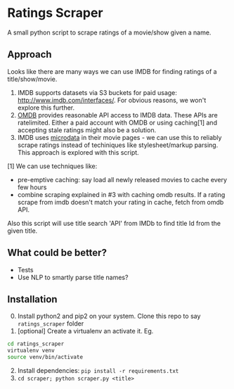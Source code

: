 # Ratings Scraper

A small python script to scrape ratings of a movie/show given a name.

## Approach

Looks like there are many ways we can use IMDB for finding ratings of a title/show/movie.

1. IMDB supports datasets via S3 buckets for paid usage: http://www.imdb.com/interfaces/. For obvious reasons, we won't explore this further.
1. [OMDB](http://www.omdbapi.com/) provides reasonable API access to IMDB data. These APIs are ratelimited. Either a paid account with OMDB or using caching[1] and accepting stale ratings might also be a solution. 
1. IMDB uses [microdata](http://schema.org/AggregateRating) in their movie pages - we can use this to reliably scrape ratings instead of techiniques like stylesheet/markup parsing. This approach is explored with this script.

[1] We can use techniques like:
* pre-emptive caching: say load all newly released movies to cache every few hours 
* combine scraping explained in #3 with caching omdb results. If a rating scrape from imdb doesn't match your rating in cache, fetch from omdb API.

Also this script will use title search 'API' from IMDb to find title Id from the given title.

## What could be better?

* Tests
* Use NLP to smartly parse title names?


## Installation

0. Install python2 and pip2 on your system. Clone this repo to say `ratings_scraper` folder
2. [optional] Create a virtualenv an activate it. Eg. 
```bash
cd ratings_scraper
virtualenv venv
source venv/bin/activate
```
2. Install dependencies: `pip install -r requirements.txt`
3. `cd scraper; python scraper.py <title>`
